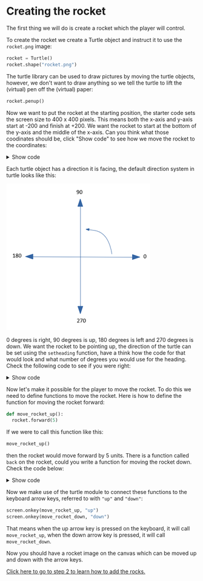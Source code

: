 # Creating the rocket

The first thing we will do is create a rocket which the player will control.

To create the rocket we create a Turtle object and instruct it to use the `rocket.png` image:

```python
rocket = Turtle()
rocket.shape("rocket.png")
```

The turtle library can be used to draw pictures by moving the turtle objects, however, we don't want to draw anything so we tell the turtle to lift the (virtual) pen off the (virtual) paper:

```python
rocket.penup()
```

Now we want to put the rocket at the starting position, the starter code sets the screen size to 400 x 400 pixels.
This means both the x-axis and y-axis start at -200 and finish at +200. We want the rocket to start at the bottom of the y-axis and the middle of the x-axis.
Can you think what those coodinates should be, click "Show code" to see how we move the rocket to the coordinates:

<details><summary>Show code</summary>
  
```python
rocket.goto(0,-190)
```
</details>

Each turtle object has a direction it is facing, the default direction system in turtle looks like this:

![turtle orientation](turtle-orientation.png "Turtle orientation")

0 degrees is right, 90 degrees is up, 180 degrees is left and 270 degrees is down.
We want the rocket to be pointing up, the direction of the turtle can be set using the `setheading` function, have a think how the code for that would look
and what number of degrees you would use for the heading.
Check the following code to see if you were right:

<details><summary>Show code</summary>
  
```python
rocket.setheading(90)
```
</details>

Now let's make it possible for the player to move the rocket.
To do this we need to define functions to move the rocket. Here is how to define the function for moving the rocket forward:

```python
def move_rocket_up():
  rocket.forward(5)
```

If we were to call this function like this:

```python
move_rocket_up()
```

then the rocket would move forward by 5 units. There is a function called `back` on the rocket, could you write a function for moving the rocket down.
Check the code below:

<details><summary>Show code</summary>

```python
def move_rocket_down():
  rocket.back(5)
```
</details>

Now we make use of the turtle module to connect these functions to the keyboard arrow keys, referred to with `"up"` and `"down"`:

```python
screen.onkey(move_rocket_up, "up")
screen.onkey(move_rocket_down, "down")
```

That means when the up arrow key is pressed on the keyboard, it will call `move_rocket_up`, when the down arrow key is pressed, it will call `move_rocket_down`.

Now you should have a rocket image on the canvas which can be moved up and down with the arrow keys.

[Click here to go to step 2 to learn how to add the rocks.](../step02-create_rock/readme.md)
